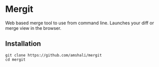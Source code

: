 # Mergit
Web based merge tool to use from command line.
Launches your diff or merge view in the browser. 

## Installation

```
git clone https://github.com/amshali/mergit
cd mergit

```
